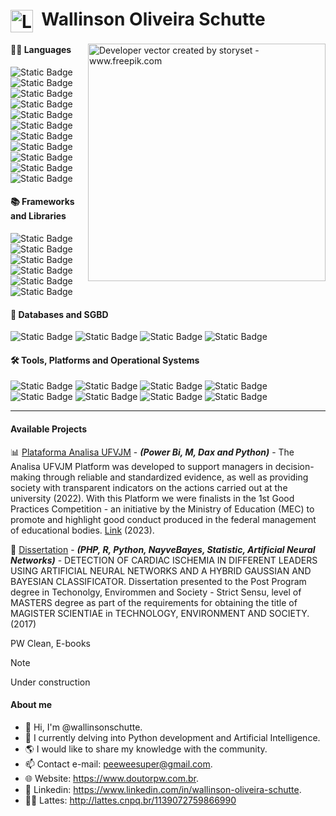 <h1>
    <a href="https://www.doutorpw.com.br/">
     <img align="center" alt="Logo Wallinson Oliveira Schutte" width="36px" src="https://www.doutorpw.com.br/assets/img/icones/favicon.png"></a>
       <span>&nbsp;Wallinson Oliveira Schutte</span>
</h1>

<img align="right" alt="Developer vector created by storyset - www.freepik.com" height="380" src="https://www.doutorpw.com.br/assets/img/git/git4.jpg">

#### 👨‍💻 Languages
![Static Badge](https://img.shields.io/badge/PYTHON-blue?style=social&logo=python&logoColor=blue&logoSize=10&color=191970)
![Static Badge](https://img.shields.io/badge/R-blue?style=social&logo=r&logoColor=blue&logoSize=10&color=191970)
![Static Badge](https://img.shields.io/badge/SQL-blue?style=social&logo=SQLITE&logoColor=blue&logoSize=10&color=191970)
![Static Badge](https://img.shields.io/badge/PHP-blue?style=social&logo=PHP&logoColor=blue&logoSize=10&color=191970)
![Static Badge](https://img.shields.io/badge/GNU/BASH-blue?style=social&logo=GNUBASH&logoColor=blue&logoSize=10&color=191970)
![Static Badge](https://img.shields.io/badge/C-blue?style=social&logo=C&logoColor=blue&logoSize=10&color=191970)
![Static Badge](https://img.shields.io/badge/C++-blue?style=social&logo=c%2B%2B&logoColor=blue&logoSize=10&color=191970)
![Static Badge](https://img.shields.io/badge/HTML5-blue?style=social&logo=html5&logoColor=blue&logoSize=10&color=191970)
![Static Badge](https://img.shields.io/badge/CSS3-blue?style=social&logo=css3&logoColor=blue&logoSize=10&color=191970)
![Static Badge](https://img.shields.io/badge/DELPHI-blue?style=social&logo=delphi&logoColor=blue&logoSize=10&color=191970)
![Static Badge](https://img.shields.io/badge/PASCAL-blue?style=social&logo=turbo&logoColor=blue&logoSize=10&color=191970)

#### 📚 Frameworks and Libraries
![Static Badge](https://img.shields.io/badge/BOOTSTRAP-blue?style=social&logo=bootstrap&logoColor=blue&logoSize=10&color=191970)
![Static Badge](https://img.shields.io/badge/NUMPY-blue?style=social&logo=numpy&logoColor=blue&logoSize=10&color=191970)
![Static Badge](https://img.shields.io/badge/PANDAS-blue?style=social&logo=PANDAS&logoColor=blue&logoSize=10&color=191970)
![Static Badge](https://img.shields.io/badge/MATPLOTLIB-blue?style=social&logo=python&logoColor=blue&logoSize=10&color=191970)
![Static Badge](https://img.shields.io/badge/SCIKITLEARN-blue?style=social&logo=scikitlearn&logoColor=blue&logoSize=10&color=191970)
![Static Badge](https://img.shields.io/badge/TENSORFLOW-blue?style=social&logo=tensorflow&logoColor=blue&logoSize=10&color=191970)

#### 💾 Databases and SGBD
![Static Badge](https://img.shields.io/badge/MYSQL-blue?style=social&logo=MYSQL&logoColor=blue&logoSize=10&color=191970)
![Static Badge](https://img.shields.io/badge/POSTGRESSQL-blue?style=social&logo=postgresql&logoColor=blue&logoSize=10&color=191970)
![Static Badge](https://img.shields.io/badge/SQLITE-blue?style=social&logo=SQLITE&logoColor=blue&logoSize=10&color=191970)
![Static Badge](https://img.shields.io/badge/SQLSERVER-blue?style=social&logo=DATABRICKS&logoColor=blue&logoSize=10&color=191970)

#### 🛠️ Tools, Platforms and Operational Systems
![Static Badge](https://img.shields.io/badge/POWER%20BI-9400D3?style=for-the-badge&logoSize=10)
![Static Badge](https://img.shields.io/badge/WINDOWS-green?style=for-the-badge&logoColor=green&logoSize=10&color=23009639)
![Static Badge](https://img.shields.io/badge/GNU/LINUX-green?style=for-the-badge&logoColor=green&logoSize=10&color=1E90FF)
![Static Badge](https://img.shields.io/badge/OFFICE-green?style=for-the-badge&logoColor=green&logoSize=10&color=B8860B)
![Static Badge](https://img.shields.io/badge/GOOGLE_APPS|SHEETS|DOCS-blue?style=for-the-badge&logoColor=blue&logoSize=10&color=0000FF)
![Static Badge](https://img.shields.io/badge/SPSS-green?style=for-the-badge&logoColor=YELLOW&logoSize=10&color=ADFF2F)
![Static Badge](https://img.shields.io/badge/AIX_SISTEMAS-green?style=for-the-badge&logoColor=YELLOW&logoSize=10&color=008000)
![Static Badge](https://img.shields.io/badge/SQL_SERVER-green?style=for-the-badge&logoColor=YELLOW&logoSize=10&color=A0522D)

---
#### Available Projects

📊 [Plataforma Analisa UFVJM](https://portal.ufvjm.edu.br/page/analisa/paineis) - ***(Power Bi, M, Dax and Python)*** - The Analisa UFVJM Platform was developed to support managers in decision-making through reliable and standardized evidence, as well as providing society with transparent indicators on the actions carried out at the university (2022). With this Platform we were finalists in the 1st Good Practices Competition - an initiative by the Ministry of Education (MEC) to promote and highlight good conduct produced in the federal management of educational bodies. [Link](https://portal.ufvjm.edu.br/noticias/2023/ufvjm-e-finalista-no-i-concurso-de-boas-praticas-do-mec) (2023).

📰 [Dissertation](http://acervo.ufvjm.edu.br/jspui/bitstream/1/1696/1/wallinson_oliveira_schutte.pdf) - ***(PHP, R, Python, NayveBayes, Statistic, Artificial Neural Networks)*** - DETECTION OF CARDIAC ISCHEMIA IN DIFFERENT LEADERS USING ARTIFICIAL NEURAL NETWORKS AND A HYBRID GAUSSIAN AND BAYESIAN CLASSIFICATOR. Dissertation presented to the Post Program degree in Techonolgy, Envirommen and Society - Strict Sensu, level of MASTERS degree as part of the requirements for obtaining the title of MAGISTER SCIENTIAE in
TECHNOLOGY, ENVIRONMENT AND SOCIETY. (2017)

PW Clean, E-books

<!--
![Static Badge](https://img.shields.io/badge/Under%20construction-8A2BE2?logoSize=10)
-->
> [!NOTE]
> Under construction


#### About me
- 👋 Hi, I'm @wallinsonschutte.
- 🌱 I currently delving into Python development and Artificial Intelligence.
- 🌎 I would like to share my knowledge with the community.
- 📫 Contact e-mail: peeweesuper@gmail.com.
- 🌐 Website: https://www.doutorpw.com.br.
- 🦸 Linkedin: https://www.linkedin.com/in/wallinson-oliveira-schutte.
- 👨‍🎓 Lattes: http://lattes.cnpq.br/1139072759866990
